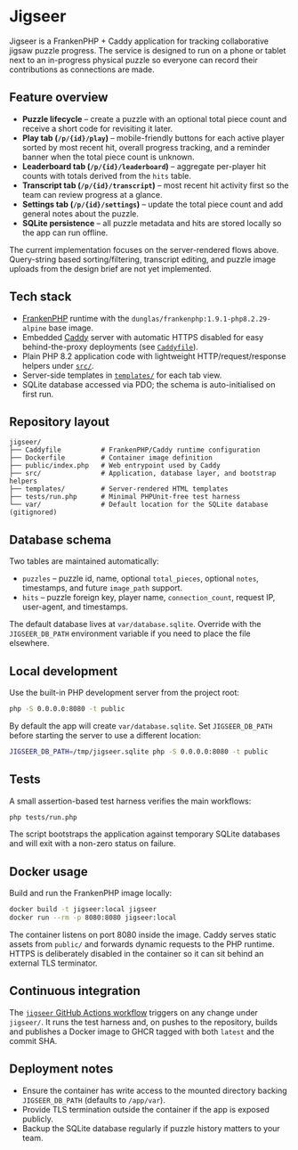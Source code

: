 # Jigseer

Jigseer is a FrankenPHP + Caddy application for tracking collaborative jigsaw puzzle progress. The service is designed to run on a phone or tablet next to an in-progress physical puzzle so everyone can record their contributions as connections are made.

## Feature overview

- **Puzzle lifecycle** – create a puzzle with an optional total piece count and receive a short code for revisiting it later.
- **Play tab (`/p/{id}/play`)** – mobile-friendly buttons for each active player sorted by most recent hit, overall progress tracking, and a reminder banner when the total piece count is unknown.
- **Leaderboard tab (`/p/{id}/leaderboard`)** – aggregate per-player hit counts with totals derived from the `hits` table.
- **Transcript tab (`/p/{id}/transcript`)** – most recent hit activity first so the team can review progress at a glance.
- **Settings tab (`/p/{id}/settings`)** – update the total piece count and add general notes about the puzzle.
- **SQLite persistence** – all puzzle metadata and hits are stored locally so the app can run offline.

The current implementation focuses on the server-rendered flows above. Query-string based sorting/filtering, transcript editing, and puzzle image uploads from the design brief are not yet implemented.

## Tech stack

- [FrankenPHP](https://frankenphp.dev/) runtime with the `dunglas/frankenphp:1.9.1-php8.2.29-alpine` base image.
- Embedded [Caddy](https://caddyserver.com/) server with automatic HTTPS disabled for easy behind-the-proxy deployments (see [`Caddyfile`](./Caddyfile)).
- Plain PHP 8.2 application code with lightweight HTTP/request/response helpers under [`src/`](./src).
- Server-side templates in [`templates/`](./templates) for each tab view.
- SQLite database accessed via PDO; the schema is auto-initialised on first run.

## Repository layout

```
jigseer/
├── Caddyfile          # FrankenPHP/Caddy runtime configuration
├── Dockerfile         # Container image definition
├── public/index.php   # Web entrypoint used by Caddy
├── src/               # Application, database layer, and bootstrap helpers
├── templates/         # Server-rendered HTML templates
├── tests/run.php      # Minimal PHPUnit-free test harness
└── var/               # Default location for the SQLite database (gitignored)
```

## Database schema

Two tables are maintained automatically:

- `puzzles` – puzzle id, name, optional `total_pieces`, optional `notes`, timestamps, and future `image_path` support.
- `hits` – puzzle foreign key, player name, `connection_count`, request IP, user-agent, and timestamps.

The default database lives at `var/database.sqlite`. Override with the `JIGSEER_DB_PATH` environment variable if you need to place the file elsewhere.

## Local development

Use the built-in PHP development server from the project root:

```bash
php -S 0.0.0.0:8080 -t public
```

By default the app will create `var/database.sqlite`. Set `JIGSEER_DB_PATH` before starting the server to use a different location:

```bash
JIGSEER_DB_PATH=/tmp/jigseer.sqlite php -S 0.0.0.0:8080 -t public
```

## Tests

A small assertion-based test harness verifies the main workflows:

```bash
php tests/run.php
```

The script bootstraps the application against temporary SQLite databases and will exit with a non-zero status on failure.

## Docker usage

Build and run the FrankenPHP image locally:

```bash
docker build -t jigseer:local jigseer
docker run --rm -p 8080:8080 jigseer:local
```

The container listens on port 8080 inside the image. Caddy serves static assets from `public/` and forwards dynamic requests to the PHP runtime. HTTPS is deliberately disabled in the container so it can sit behind an external TLS terminator.

## Continuous integration

The [`jigseer` GitHub Actions workflow](../.github/workflows/jigseer.yml) triggers on any change under `jigseer/`. It runs the test harness and, on pushes to the repository, builds and publishes a Docker image to GHCR tagged with both `latest` and the commit SHA.

## Deployment notes

- Ensure the container has write access to the mounted directory backing `JIGSEER_DB_PATH` (defaults to `/app/var`).
- Provide TLS termination outside the container if the app is exposed publicly.
- Backup the SQLite database regularly if puzzle history matters to your team.
